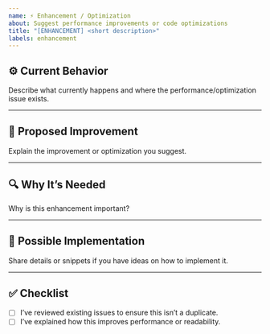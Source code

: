 ```yaml
---
name: ⚡ Enhancement / Optimization
about: Suggest performance improvements or code optimizations
title: "[ENHANCEMENT] <short description>"
labels: enhancement
---
```


## ⚙️ Current Behavior

Describe what currently happens and where the performance/optimization issue exists.

---

## 🚀 Proposed Improvement

Explain the improvement or optimization you suggest.

---

## 🔍 Why It’s Needed

Why is this enhancement important?

---

## 🧩 Possible Implementation

Share details or snippets if you have ideas on how to implement it.

---

## ✅ Checklist

- [ ] I’ve reviewed existing issues to ensure this isn’t a duplicate.
- [ ] I’ve explained how this improves performance or readability.
